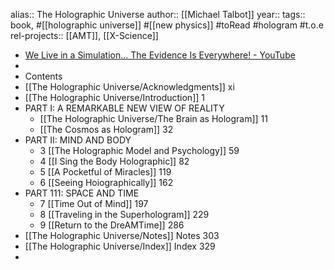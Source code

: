 alias:: The Holographic Universe
author:: [[Michael Talbot]]
year::
tags:: book, #[[holographic universe]] #[[new physics]] #toRead #hologram #t.o.e
rel-projects:: [[AMT]], [[X-Science]]


- [We Live in a Simulation... The Evidence Is Everywhere! - YouTube](https://www.youtube.com/watch?v=GtME6g1yots)
-
- Contents
- [[The Holographic Universe/Acknowledgments]] xi
- [[The Holographic Universe/Introduction]] 1
- PART I: A REMARKABLE NEW VIEW OF REALITY
	- [[The Holographic Universe/The Brain as Hologram]] 11
	- [[The Cosmos as Hologram]] 32
- PART II: MIND AND BODY
	- 3 [[The Holographic Model and Psychology]] 59
	- 4 [[I Sing the Body Holographic]] 82
	- 5 [[A Pocketful of Miracles]] 119
	- 6 [[Seeing Hoiographically]] 162
- PART 111: SPACE AND TIME
	- 7 [[Time Out of Mind]] 197
	- 8 [[Traveling in the Superhologram]] 229
	- 9 [[Return to the DreAMTime]] 286
- [[The Holographic Universe/Notes]] Notes 303
- [[The Holographic Universe/Index]] Index 329
-
